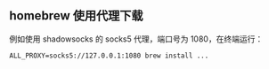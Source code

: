 ## homebrew 使用代理下载

例如使用 shadowsocks 的 socks5 代理，端口号为 1080，在终端运行：

`ALL_PROXY=socks5://127.0.0.1:1080 brew install ...`